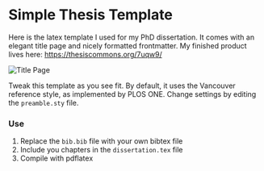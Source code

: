 # Simple Thesis Template

Here is the latex template I used for my PhD dissertation. It comes with an elegant title page and nicely formatted frontmatter.  My finished product lives here: https://thesiscommons.org/7uqw9/

![Title Page](https://economicsfromthetopdown.files.wordpress.com/2020/07/titlepage.png)

Tweak this template as you see fit. By default, it uses the Vancouver reference style, as implemented by PLOS ONE. Change settings by editing the `preamble.sty` file.



### Use

1. Replace the `bib.bib` file with your own bibtex file
2. Include you chapters in the `dissertation.tex` file
3. Compile with pdflatex

